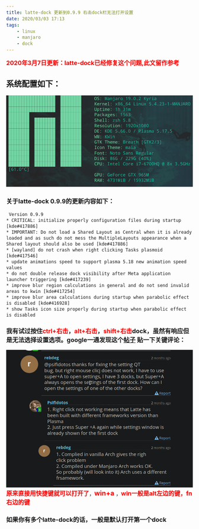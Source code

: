 ```yaml
---
title: latte-dock 更新到0.9.9 右击dock栏无法打开设置
date: 2020/03/03 17:13
tags: 
    - linux
    - manjaro
    - dock
---
```

**<font color=#ff0000 size=3>2020年3月7日更新：latte-dock已经修复这个问题,此文留作参考</font>**
## 系统配置如下：
![systeminfo](https://raw.githubusercontent.com/nswy123/MarkDownImages/master/systeminfo.png)
### 关于latte-dock 0.9.9的更新内容如下：
``` update
 Version 0.9.9 
* CRITICAL: initialize properly configuration files during startup [kde#417886]
* IMPORTANT: Do not load a Shared Layout as Central when it is already loaded and as such do not mess the MultipleLayouts appearance when a Shared layout should also be used [kde#417886]
* [wayland] do not crash when right clicking Tasks plasmoid [kde#417546]
* update animations speed to support plasma 5.18 new animation speed values
* do not double release dock visibility after Meta application launcher triggering [kde#417239]
* improve blur region calculations in general and do not send invalid areas to kwin [kde#417254]
* improve blur area calculations during startup when parabolic effect is disabled [kde#416928]
* show Tasks icon size properly during startup when parabolic effect is disabled
```
### 我有试过按住<font color=#ff0000 size=3>ctrl+右击</font>，<font color=#ff0000 size=3>alt+右击</font>，<font color=#ff0000 size=3>shift+右击</font>dock，虽然有响应但是无法选择设置选项。google一通发现这个[帖子](https://store.kde.org/p/1169519/) 贴一下关键评论：
![右击latte-dock无反应](https://raw.githubusercontent.com/nswy123/MarkDownImages/master/latte-dock-update-review.png)
**<font color=#ff0000 size=3>原来直接用快捷键就可以打开了</font>**，**<font color=#ff0000 size=4>win+a </font>**，**<font color=#ff0000 size=3>win一般是alt左边的键，fn右边的键</font>**
### 如果你有多个latte-dock的话，一般是默认打开第一个dock

